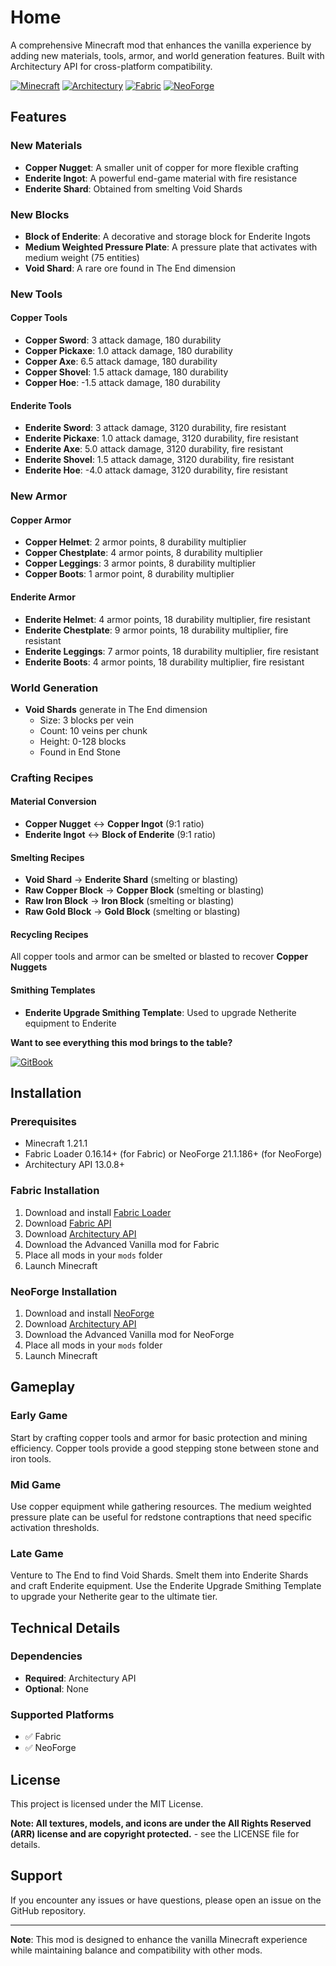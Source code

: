 # Home

A comprehensive Minecraft mod that enhances the vanilla experience by adding new materials, tools, armor, and world generation features. Built with Architectury API for cross-platform compatibility.

[![Minecraft](https://img.shields.io/badge/Minecraft-1.21.1-green.svg)](https://www.minecraft.net/) [![Architectury](https://img.shields.io/badge/Architectury-API-blue.svg)](https://github.com/Architectury/ArchitecturyAPI) [![Fabric](https://img.shields.io/badge/Fabric-Loader-purple.svg)](https://fabricmc.net/) [![NeoForge](https://img.shields.io/badge/NeoForge-Loader-orange.svg)](https://neoforged.net/)

## Features

### New Materials

* **Copper Nugget**: A smaller unit of copper for more flexible crafting
* **Enderite Ingot**: A powerful end-game material with fire resistance
* **Enderite Shard**: Obtained from smelting Void Shards

### New Blocks

* **Block of Enderite**: A decorative and storage block for Enderite Ingots
* **Medium Weighted Pressure Plate**: A pressure plate that activates with medium weight (75 entities)
* **Void Shard**: A rare ore found in The End dimension

### New Tools

#### Copper Tools

* **Copper Sword**: 3 attack damage, 180 durability
* **Copper Pickaxe**: 1.0 attack damage, 180 durability
* **Copper Axe**: 6.5 attack damage, 180 durability
* **Copper Shovel**: 1.5 attack damage, 180 durability
* **Copper Hoe**: -1.5 attack damage, 180 durability

#### Enderite Tools

* **Enderite Sword**: 3 attack damage, 3120 durability, fire resistant
* **Enderite Pickaxe**: 1.0 attack damage, 3120 durability, fire resistant
* **Enderite Axe**: 5.0 attack damage, 3120 durability, fire resistant
* **Enderite Shovel**: 1.5 attack damage, 3120 durability, fire resistant
* **Enderite Hoe**: -4.0 attack damage, 3120 durability, fire resistant

### New Armor

#### Copper Armor

* **Copper Helmet**: 2 armor points, 8 durability multiplier
* **Copper Chestplate**: 4 armor points, 8 durability multiplier
* **Copper Leggings**: 3 armor points, 8 durability multiplier
* **Copper Boots**: 1 armor point, 8 durability multiplier

#### Enderite Armor

* **Enderite Helmet**: 4 armor points, 18 durability multiplier, fire resistant
* **Enderite Chestplate**: 9 armor points, 18 durability multiplier, fire resistant
* **Enderite Leggings**: 7 armor points, 18 durability multiplier, fire resistant
* **Enderite Boots**: 4 armor points, 18 durability multiplier, fire resistant

### World Generation

* **Void Shards** generate in The End dimension
  * Size: 3 blocks per vein
  * Count: 10 veins per chunk
  * Height: 0-128 blocks
  * Found in End Stone

### Crafting Recipes

#### Material Conversion

* **Copper Nugget** ↔ **Copper Ingot** (9:1 ratio)
* **Enderite Ingot** ↔ **Block of Enderite** (9:1 ratio)

#### Smelting Recipes

* **Void Shard** → **Enderite Shard** (smelting or blasting)
* **Raw Copper Block** → **Copper Block** (smelting or blasting)
* **Raw Iron Block** → **Iron Block** (smelting or blasting)
* **Raw Gold Block** → **Gold Block** (smelting or blasting)

#### Recycling Recipes

All copper tools and armor can be smelted or blasted to recover **Copper Nuggets**

#### Smithing Templates

* **Enderite Upgrade Smithing Template**: Used to upgrade Netherite equipment to Enderite

**Want to see everything this mod brings to the table?**

[![GitBook](https://img.shields.io/static/v1?message=%20GitBook\&logo=gitbook\&logoColor=ffffff\&label=%20\&labelColor=B22222\&color=000)](https://captersers.gitbook.io/captersers)

## Installation

### Prerequisites

* Minecraft 1.21.1
* Fabric Loader 0.16.14+ (for Fabric) or NeoForge 21.1.186+ (for NeoForge)
* Architectury API 13.0.8+

### Fabric Installation

1. Download and install [Fabric Loader](https://fabricmc.net/use/)
2. Download [Fabric API](https://modrinth.com/mod/fabric-api)
3. Download [Architectury API](https://modrinth.com/mod/architectury-api)
4. Download the Advanced Vanilla mod for Fabric
5. Place all mods in your `mods` folder
6. Launch Minecraft

### NeoForge Installation

1. Download and install [NeoForge](https://neoforged.net/)
2. Download [Architectury API](https://modrinth.com/mod/architectury-api)
3. Download the Advanced Vanilla mod for NeoForge
4. Place all mods in your `mods` folder
5. Launch Minecraft

## Gameplay

### Early Game

Start by crafting copper tools and armor for basic protection and mining efficiency. Copper tools provide a good stepping stone between stone and iron tools.

### Mid Game

Use copper equipment while gathering resources. The medium weighted pressure plate can be useful for redstone contraptions that need specific activation thresholds.

### Late Game

Venture to The End to find Void Shards. Smelt them into Enderite Shards and craft Enderite equipment. Use the Enderite Upgrade Smithing Template to upgrade your Netherite gear to the ultimate tier.

## Technical Details

### Dependencies

* **Required**: Architectury API
* **Optional**: None

### Supported Platforms

* ✅ Fabric
* ✅ NeoForge

## License

This project is licensed under the MIT License.

**Note: All textures, models, and icons are under the All Rights Reserved (ARR) license and are copyright protected.** - see the LICENSE file for details.

## Support

If you encounter any issues or have questions, please open an issue on the GitHub repository.

***

**Note**: This mod is designed to enhance the vanilla Minecraft experience while maintaining balance and compatibility with other mods.
